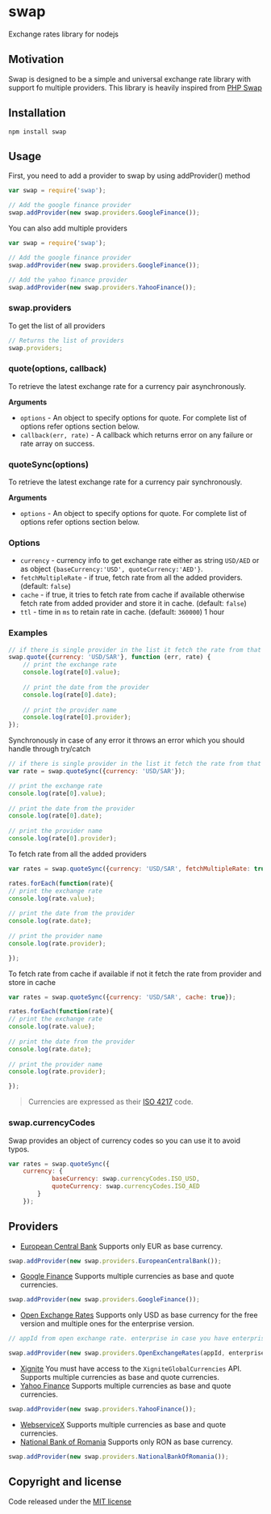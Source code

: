 # swap
Exchange rates library for nodejs

## Motivation
Swap is designed to be a simple and universal exchange rate library with support fo multiple providers. This library is heavily inspired from [PHP Swap](https://github.com/florianv/swap)

## Installation

```bashp
npm install swap
```
## Usage

First, you need to add a provider to swap by using addProvider() method

```js
var swap = require('swap');

// Add the google finance provider 
swap.addProvider(new swap.providers.GoogleFinance());
```

You can also add multiple providers

```js
var swap = require('swap');

// Add the google finance provider 
swap.addProvider(new swap.providers.GoogleFinance());

// Add the yahoo finance provider 
swap.addProvider(new swap.providers.YahooFinance());
```

### swap.providers

To get the list of all providers

```js
// Returns the list of providers
swap.providers;
```

### quote(options, callback)

To retrieve the latest exchange rate for a currency pair asynchronously.

__Arguments__

* `options` - An object to specify options for quote. For complete list of options refer options section below.
* `callback(err, rate)` - A callback which returns error on any failure or rate array on success.

### quoteSync(options)

To retrieve the latest exchange rate for a currency pair synchronously.

__Arguments__

* `options` - An object to specify options for quote. For complete list of options refer options section below.

### Options

* `currency` - currency info to get exchange rate either as string `USD/AED` or as object `{baseCurrency:'USD', quoteCurrency:'AED'}`.
* `fetchMultipleRate` - if true, fetch rate from all the added providers. (default: `false`)
* `cache` - if true, it tries to fetch rate from cache if available otherwise fetch rate from added provider and store it in cache. (default: `false`)
* `ttl` - time in `ms` to retain rate in cache. (default: `360000`) 1 hour

### Examples

```js
// if there is single provider in the list it fetch the rate from that provider but if there are multiple provider in the list it fetch the rate from first available one.
swap.quote({currency: 'USD/SAR'}, function (err, rate) {
    // print the exchange rate
    console.log(rate[0].value);
    
    // print the date from the provider
    console.log(rate[0].date);
    
    // print the provider name
    console.log(rate[0].provider);
});
```

Synchronously in case of any error it throws an error which you should handle through try/catch

```js
// if there is single provider in the list it fetch the rate from that provider but if there are multiple provider in the list it fetch the rate from first available one.
var rate = swap.quoteSync({currency: 'USD/SAR'});

// print the exchange rate
console.log(rate[0].value);
    
// print the date from the provider
console.log(rate[0].date);
    
// print the provider name
console.log(rate[0].provider);
```

To fetch rate from all the added providers

```js
var rates = swap.quoteSync({currency: 'USD/SAR', fetchMultipleRate: true});

rates.forEach(function(rate){
// print the exchange rate
console.log(rate.value);
    
// print the date from the provider
console.log(rate.date);
    
// print the provider name
console.log(rate.provider);

});
```

To fetch rate from cache if available if not it fetch the rate from provider and store in cache

```js
var rates = swap.quoteSync({currency: 'USD/SAR', cache: true});

rates.forEach(function(rate){
// print the exchange rate
console.log(rate.value);
    
// print the date from the provider
console.log(rate.date);
    
// print the provider name
console.log(rate.provider);

});
```

> Currencies are expressed as their [ISO 4217](http://en.wikipedia.org/wiki/ISO_4217) code.

### swap.currencyCodes

Swap provides an object of currency codes so you can use it to avoid typos.

```js
var rates = swap.quoteSync({
    currency: {
            baseCurrency: swap.currencyCodes.ISO_USD, 
            quoteCurrency: swap.currencyCodes.ISO_AED
        }
    });
```

## Providers

- [European Central Bank](http://www.ecb.europa.eu/home/html/index.en.html)
Supports only EUR as base currency.
```js
swap.addProvider(new swap.providers.EuropeanCentralBank());
```
- [Google Finance](http://www.google.com/finance)
Supports multiple currencies as base and quote currencies.
```js
swap.addProvider(new swap.providers.GoogleFinance());
```
- [Open Exchange Rates](https://openexchangerates.org)
Supports only USD as base currency for the free version and multiple ones for the enterprise version.
```js
// appId from open exchange rate. enterprise in case you have enterprise account (default `false`)

swap.addProvider(new swap.providers.OpenExchangeRates(appId, enterprise));
```
- [Xignite](https://www.xignite.com)
You must have access to the `XigniteGlobalCurrencies` API.
Supports multiple currencies as base and quote currencies.
- [Yahoo Finance](https://finance.yahoo.com/)
Supports multiple currencies as base and quote currencies.
```js
swap.addProvider(new swap.providers.YahooFinance());
```
- [WebserviceX](http://www.webservicex.net/ws/default.aspx)
Supports multiple currencies as base and quote currencies.
- [National Bank of Romania](http://www.bnr.ro)
Supports only RON as base currency.
```js
swap.addProvider(new swap.providers.NationalBankOfRomania());
```

## Copyright and license

Code released under the [MIT license](https://github.com/tajawal/swap/blob/master/LICENSE)
